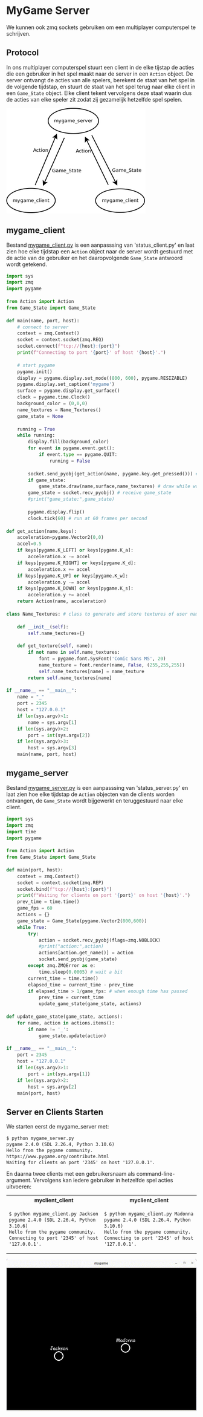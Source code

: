 # MyGame Server

We kunnen ook zmq sockets gebruiken om een multiplayer computerspel te
schrijven.

## Protocol

In ons multiplayer computerspel stuurt een client in de elke tijstap
de acties die een gebruiker in het spel maakt naar de server in een
`Action` object. De server ontvangt de acties van alle spelers,
berekent de staat van het spel in de volgende tijdstap, en stuurt de
staat van het spel terug naar elke client in een `Game_State`
object. Elke client tekent vervolgens deze staat waarin dus de acties
van elke speler zit zodat zij gezamelijk hetzelfde spel spelen.

![mygame_server.png](mygame_server.png)

## mygame_client

Bestand [mygame_client.py](mygame_client.py) is een aanpasssing van
'status_client.py' en laat zien hoe elke tijdstap een `Action` object
naar de server wordt gestuurd met de actie van de gebruiker en het
daaropvolgende `Game_State` antwoord wordt getekend.

```python
import sys
import zmq
import pygame

from Action import Action
from Game_State import Game_State

def main(name, port, host):
    # connect to server
    context = zmq.Context()
    socket = context.socket(zmq.REQ)
    socket.connect(f"tcp://{host}:{port}")
    print(f"Connecting to port '{port}' of host '{host}'.")

    # start pygame
    pygame.init()
    display = pygame.display.set_mode((800, 600), pygame.RESIZABLE)
    pygame.display.set_caption('mygame')
    surface = pygame.display.get_surface()
    clock = pygame.time.Clock()
    background_color = (0,0,0)
    name_textures = Name_Textures()
    game_state = None
    
    running = True
    while running:
        display.fill(background_color)
        for event in pygame.event.get():
            if event.type == pygame.QUIT:
                running = False
        
        socket.send_pyobj(get_action(name, pygame.key.get_pressed())) # send action
        if game_state:
            game_state.draw(name,surface,name_textures) # draw while waiting for answer
        game_state = socket.recv_pyobj() # receive game_state
        #print("game_state:",game_state)
        
        pygame.display.flip()
        clock.tick(60) # run at 60 frames per second

def get_action(name,keys):
    acceleration=pygame.Vector2(0,0)
    accel=0.5
    if keys[pygame.K_LEFT] or keys[pygame.K_a]:
        acceleration.x -= accel
    if keys[pygame.K_RIGHT] or keys[pygame.K_d]:
        acceleration.x += accel
    if keys[pygame.K_UP] or keys[pygame.K_w]:
        acceleration.y -= accel
    if keys[pygame.K_DOWN] or keys[pygame.K_s]:
        acceleration.y += accel
    return Action(name, acceleration)

class Name_Textures: # class to generate and store textures of user names

    def __init__(self):
        self.name_textures={}

    def get_texture(self, name):
        if not name in self.name_textures:
            font = pygame.font.SysFont('Comic Sans MS', 20)
            name_texture = font.render(name, False, (255,255,255))
            self.name_textures[name] = name_texture
        return self.name_textures[name]
        
if __name__ == "__main__":
    name = "_"
    port = 2345
    host = "127.0.0.1"
    if len(sys.argv)>1:
        name = sys.argv[1]
    if len(sys.argv)>2:
        port = int(sys.argv[2])
    if len(sys.argv)>3:
        host = sys.argv[3]
    main(name, port, host)
```

## mygame_server

Bestand [mygame_server.py](mygame_server.py) is een aanpasssing van
'status_server.py' en laat zien hoe elke tijdstap de `Action` objecten
van de clients worden ontvangen, de `Game_State` wordt bijgewerkt en
teruggestuurd naar elke client.

```python
import sys
import zmq
import time
import pygame

from Action import Action
from Game_State import Game_State

def main(port, host):
    context = zmq.Context()
    socket = context.socket(zmq.REP)
    socket.bind(f"tcp://{host}:{port}")
    print(f"Waiting for clients on port '{port}' on host '{host}'.")
    prev_time = time.time()
    game_fps = 60
    actions = {}
    game_state = Game_State(pygame.Vector2(800,600))
    while True:
        try:
            action = socket.recv_pyobj(flags=zmq.NOBLOCK)
            #print("action:",action)
            actions[action.get_name()] = action
            socket.send_pyobj(game_state)
        except zmq.ZMQError as e:
            time.sleep(0.0005) # wait a bit
        current_time = time.time()
        elapsed_time = current_time - prev_time
        if elapsed_time > 1/game_fps: # when enough time has passed
            prev_time = current_time
            update_game_state(game_state, actions)

def update_game_state(game_state, actions):
    for name, action in actions.items():
        if name != '_':
            game_state.update(action)
            
if __name__ == "__main__":
    port = 2345
    host = "127.0.0.1"
    if len(sys.argv)>1:
        port = int(sys.argv[1])
    if len(sys.argv)>2:
        host = sys.argv[2]
    main(port, host)
```


## Server en Clients Starten

We starten eerst de mygame_server met:

```console
$ python mygame_server.py 
pygame 2.4.0 (SDL 2.26.4, Python 3.10.6)
Hello from the pygame community. https://www.pygame.org/contribute.html
Waiting for clients on port '2345' on host '127.0.0.1'.
```

En daarna twee clients met een gebruikersnaam als
command-line-argument. Vervolgens kan iedere gebruiker in hetzelfde
spel acties uitvoeren:

<table>
<tr>
<th>myclient_client</th>
<th>myclient_client</th>
</tr>
<tr>
<td>
  
```console
$ python mygame_client.py Jackson 
pygame 2.4.0 (SDL 2.26.4, Python 3.10.6)
Hello from the pygame community.
Connecting to port '2345' of host '127.0.0.1'.
```

</td>
<td>

```console
$ python mygame_client.py Madonna
pygame 2.4.0 (SDL 2.26.4, Python 3.10.6)
Hello from the pygame community.
Connecting to port '2345' of host '127.0.0.1'.
```

</td>
</tr>
</table>

![mygame.gif](mygame.gif)
